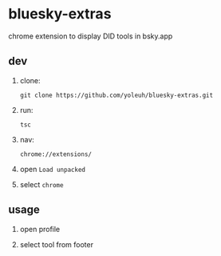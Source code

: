 # bluesky-extras

chrome extension to display DID tools in bsky.app 
 
## dev

1. clone:

   ```
   git clone https://github.com/yoleuh/bluesky-extras.git
   ```

2. run:

   ```
   tsc
   ```

3. nav:

   ```
   chrome://extensions/
   ```

4. open `Load unpacked`

5. select `chrome`

## usage

1. open profile

2. select tool from footer
